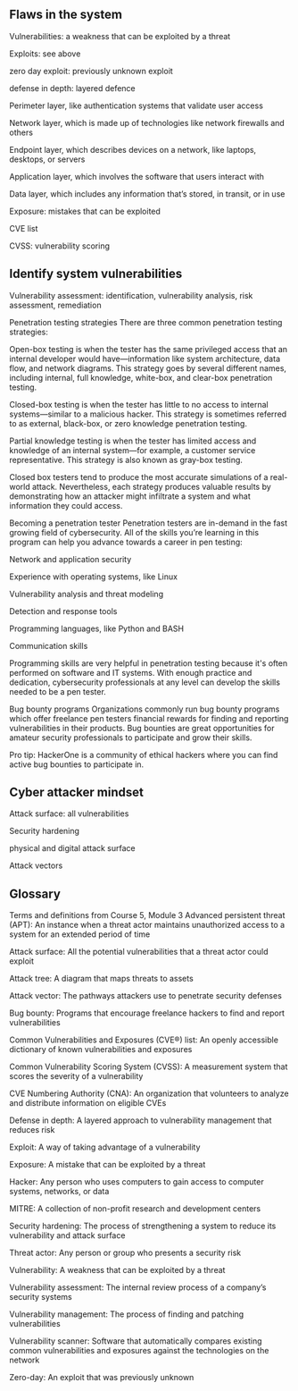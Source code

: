 <h2>Flaws in the system</h2>

Vulnerabilities: a weakness that can be exploited by a threat

Exploits: see above

zero day exploit: previously unknown exploit

defense in depth: layered defence

Perimeter layer, like authentication systems that validate user access

Network layer, which is made up of technologies like network firewalls and others

Endpoint layer, which describes devices on a network, like laptops, desktops, or servers

Application layer, which involves the software that users interact with

Data layer, which includes any information that’s stored, in transit, or in use


Exposure: mistakes that can be exploited


CVE list

CVSS: vulnerability scoring

<h2>Identify system vulnerabilities</h2>

Vulnerability assessment: identification, vulnerability analysis, risk assessment, remediation

Penetration testing strategies
There are three common penetration testing strategies: 

Open-box testing is when the tester has the same privileged access that an internal developer would have—information like system architecture, data flow, and network diagrams. This strategy goes by several different names, including internal, full knowledge, white-box, and clear-box penetration testing.

Closed-box testing is when the tester has little to no access to internal systems—similar to a malicious hacker. This strategy is sometimes referred to as external, black-box, or zero knowledge penetration testing.

Partial knowledge testing is when the tester has limited access and knowledge of an internal system—for example, a customer service representative. This strategy is also known as gray-box testing.

Closed box testers tend to produce the most accurate simulations of a real-world attack. Nevertheless, each strategy produces valuable results by demonstrating how an attacker might infiltrate a system and what information they could access.

Becoming a penetration tester
Penetration testers are in-demand in the fast growing field of cybersecurity. All of the skills you’re learning in this program can help you advance towards a career in pen testing:

Network and application security

Experience with operating systems, like Linux

Vulnerability analysis and threat modeling

Detection and response tools

Programming languages, like Python and BASH

Communication skills

Programming skills are very helpful in penetration testing because it's often performed on software and IT systems. With enough practice and dedication, cybersecurity professionals at any level can develop the skills needed to be a pen tester.

Bug bounty programs
Organizations commonly run bug bounty programs which offer freelance pen testers financial rewards for finding and reporting vulnerabilities in their products. Bug bounties are great opportunities for amateur security professionals to participate and grow their skills. 

Pro tip: 
HackerOne
 is a community of ethical hackers where you can find active bug bounties to participate in.

<h2>Cyber attacker mindset</h2>

Attack surface: all vulnerabilities

Security hardening

physical and digital attack surface

Attack vectors

<h2>Glossary</h2>

Terms and definitions from Course 5, Module 3
Advanced persistent threat (APT): An instance when a threat actor maintains unauthorized access to a system for an extended period of time 

Attack surface: All the potential vulnerabilities that a threat actor could exploit

Attack tree: A diagram that maps threats to assets

Attack vector: The pathways attackers use to penetrate security defenses 

Bug bounty: Programs that encourage freelance hackers to find and report vulnerabilities

Common Vulnerabilities and Exposures (CVE®) list: An openly accessible dictionary of known vulnerabilities and exposures

Common Vulnerability Scoring System (CVSS): A measurement system that scores the severity of a vulnerability

CVE Numbering Authority (CNA): An organization that volunteers to analyze and distribute information on eligible CVEs

Defense in depth: A layered approach to vulnerability management that reduces risk

Exploit: A way of taking advantage of a vulnerability

Exposure: A mistake that can be exploited by a threat

Hacker: Any person who uses computers to gain access to computer systems, networks, or data

MITRE: A collection of non-profit research and development centers

Security hardening: The process of strengthening a system to reduce its vulnerability and attack surface

Threat actor: Any person or group who presents a security risk

Vulnerability: A weakness that can be exploited by a threat

Vulnerability assessment: The internal review process of a company’s security systems

Vulnerability management: The process of finding and patching vulnerabilities

Vulnerability scanner: Software that automatically compares existing common vulnerabilities and exposures against the technologies on the network

Zero-day: An exploit that was previously unknown